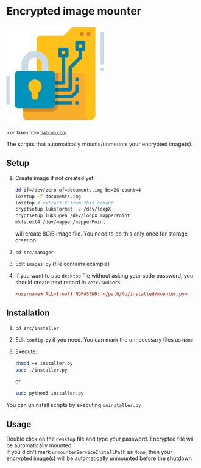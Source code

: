 # Encrypted image mounter

<img src="src/installer/icon.svg" width="256" height="256">

<small>Icon taken from <a href=https://www.flaticon.com/free-icon/data-encryption_1813806>flaticon.com</a></small>

The scripts that automatically mounts/unmounts your encrypted image(s).

## Setup
1. Create image if not created yet:
   ```bash
   dd if=/dev/zero of=documents.img bs=2G count=4
   losetup -f documents.img
   losetup # extract X from this comand
   cryptsetup luksFormat -v /dev/loopX
   cryptsetup luksOpen /dev/loopX mapperPoint
   mkfs.ext4 /dev/mapper/mapperPoint
   ```
   will create 8GiB image file. You need to do this only once for storage creation
   
2. `cd src/manager`

3. Edit `images.py` (file contains example)

4. If you want to use `desktop` file without asking your sudo password, you should create next record in `/etc/sudoers`:
   ```conf
   <username> ALL=(root) NOPASSWD: </path/to/installed/mounter.py>
   ```

## Installation
1. `cd src/installer`

2. Edit `config.py` if you need. You can mark the unnecessary files as `None`

3. Execute:
   ```bash
   chmod +x installer.py
   sudo ./installer.py
   ```
   or
   ```bash
   sudo python3 installer.py
   ```
   
You can uninstall scripts by executing `uninstaller.py`

## Usage
Double click on the `desktop` file and type your password. Encrypted file will be automatically mounted.
<br>If you didn't mark `unmounterServiceInstallPath` as `None`, then your encrypted image(s) will be automatically
unmounted before the shutdown
